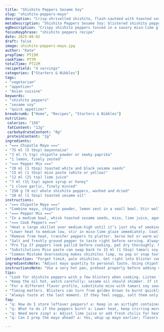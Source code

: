 ```yaml
---
title: "Shishito Peppers Sesame Soy"
slug: "shishito-peppers-mayo"
description: "Crisp-shrivelled shishito, flash-sautéed with toasted sesame seeds, a soy-lime-honey glaze, and a smoky chipotle mayo dip. Quick pan work, intense browning, a zing of citrus and balanced heat with warmth from toasted seeds and a hint of smoky chili. Coated well but not soggy. Perfect for a crowd or just you. Learn when they’re blistered enough to pop texture without going mushy. A fresh twist swapping lime for lemon, chipotle for fresh cayenne, and miso for soy for deeper umami."
metaDescription: "Shishito Peppers Sesame Soy: blistered shishito peppers in a miso-lime glaze, served with smoky chipotle mayo. Quick and flavorful."
ogDescription: "Crispy shishito peppers tossed in a savory miso-lime glaze, paired with rich chipotle mayo. Perfect for gatherings or solo snacking."
focusKeyphrase: "shishito peppers recipe"
date: 2025-08-02
draft: false
image: shishito-peppers-mayo.jpg
author: "Kate"
prepTime: PT15M
cookTime: PT7M
totalTime: PT22M
recipeYield: "4 servings"
categories: ["Starters & Nibbles"]
tags:
- "vegetarian"
- "appetizer"
- "Asian cuisine"
keywords:
- "shishito peppers"
- "sesame soy"
- "quick appetizer"
breadcrumb: ["Home", "Recipes", "Starters & Nibbles"]
nutrition: 
 calories: "150"
 fatContent: "12g"
 carbohydrateContent: "8g"
 proteinContent: "2g"
ingredients:
- "=== Chipotle Mayo ==="
- "75 ml (5 tbsp) mayonnaise"
- "3 ml (½ tsp) chipotle powder or smoky paprika"
- "1 lemon, finely zested"
- "=== Pepper Mix ==="
- "20 ml (1 tbsp) toasted white and black sesame seeds"
- "15 ml (1 tbsp) miso paste (white or yellow)"
- "12 ml (2½ tsp) lime juice"
- "7 ml (1½ tsp) agave syrup or honey"
- "1 clove garlic, finely minced"
- "250 g (9 oz) whole shishito peppers, washed and dried"
- "20 ml (1 tbsp) toasted sesame oil"
instructions:
- "=== Chipotle Mayo ==="
- "Combine mayo, chipotle powder, lemon zest in a small bowl. Stir well. Taste for heat; adjust if needed. Salt lightly. Set aside in fridge to meld flavors while cooking peppers to develop complexity."
- "=== Pepper Mix ==="
- "In a medium bowl, whisk toasted sesame seeds, miso, lime juice, agave, garlic until smooth. Miso adds depth beyond soy, prevents saltiness overload. This balance essential; too sweet or too acidic ruins grip."
- "=== Cook Peppers ==="
- "Heat a large skillet over medium-high until it’s just shy of smoking. Pour in sesame oil. Add shishitos in one layer. Leave undisturbed to blister — listen for popping, smell nutty toasted sesame aroma — ~5 minutes. Flip or toss rapidly once edges charred blackened spots appear but before skin collapses, about 2 minutes. Texture should be slightly crisp outside but tender inside."
- "Lower heat to medium low, stir in miso-lime glaze immediately. Coating is sticky, glossy. Heat only long enough to heat through and let glaze cling, 1–2 minutes more, or it will burn or become bitter."
- "Remove from heat, transfer peppers to platter. Serve hot or warm with chipotle mayo on side for dipping. Bright, smoky, textural contrast: the finish."
- "Salt and freshly ground pepper to taste right before serving. Always taste last second, heat evaporates saltiness."
- "Pro Tip If peppers look pallid before cooking, pat dry thoroughly. Moisture kills blistering and searing. If pan crowding, cook in batches. Peel a few for those fussy bites."
- "Substitutions Miso paste can swap back to 15 ml (1 tbsp) tamari soy sauce but reduce salt. Agave or honey works interchangeably; maple syrup gives earthier tones but add less."
- "Common Mistake Overcooking makes shishitos limp, no pop or snap texture. Watch color shifts: go past deep olive-brown to dull black? Too far. Remove immediately."
introduction: "Forget timid, pale shishitos. Get right into blister zone where skin crisps and blister studs pop with a satisfying snap. Sesame oil smokes, herbal nutty richness saturates them fast. Quick but don’t rush. The miso-lime-sweet tang destroys flat soy sauce monotony, lifts garlic brightness, twists it. Cooling chipotle mayo cuts through oily richness with just the right zing and smoky warmth. Simple snacks turn standout. Hot pan, loud sizzle, smell of sesame and citrus hit first. Know when to flip by quick crackle and judicious char. Get texture swings, heat balance, visual punch."
ingredientsNote: "Adjust mayo quantity to personal taste. Using chipotle powder adds smoky heat missing from raw cayenne, easier to control than fresh chilis which vary wildly in spiciness. Miso paste replaces soy for more rounded, ferment depth — if none available, low sodium tamari is a practical alternative. Lime juice brings bright acidity, but lemon can replace with subtle sweetness difference. Toast sesame seeds until aromatic and golden—too dark means bitter. Sesame oil should be toasted, not raw, greenish oils will dull flavor. Agave or honey? Honey caramelizes better but stronger sweetness; agave is neutral. Garlic minced fine so it blends, doesn’t punch raw. Freshness and dryness crucial on shishitos – wet peppers steam instead of sear."
instructionsNote: "Use a very hot pan, preheat properly before adding oil. Wait for slight smoke wisp before adding peppers. Don’t move them early; they must blister on one side to develop texture and depth. Timing is flexible but watch blister color: deep olive-brown to dark spots but not grey or fully blackened. Go too far, flavor turns bitter, texture falls off. Lower heat before adding glaze to avoid burning. Toss to fully coat but keep heat gentle. Mayo can prep earlier, flavors deepen with rest but bring to room temp before serving. Salt only at last stage, peppers keep their snap; adding salt too early pulls moisture, sogginess results. Serve immediately when warm, cooled peppers get floppy."
tips:
- "Look for shishito peppers with a few blisters when cooking. Listen for popping sounds; that’s the sign they’re getting crispy. Keep a heavy skillet ready. Preheat it well before adding oil. Don’t move them until that initial blister."
- "Keep the oil hot, watch carefully; sesame oil should shimmer. If it smokes too much, lower the heat slightly. Flip only when you see dark char marks. If they don’t blister, keep patting dry. Water ruins the sear."
- "For a different flavor profile, substitute miso with tamari soy sauce. Cut salt slightly. Honey works instead of agave; it caramelizes better. If fresh cayenne is available, swap the chipotle powder for zing. Adjust heat levels based on taste."
- "Timing matters. Blisters can turn from golden brown to burnt quickly. Move as soon as you see undesirable dullness. A bit of char gives depth. Keep a close eye. It can go from good to bad swiftly here."
- "Always taste at the last moment. If they feel soggy, salt them only right before serving to avoid moisture. Cooling peppers become limp. Serve hot; dipping mayo complements rich textures."
faq:
- "q: How do I store leftover peppers? a: Keep in an airtight container in the fridge for 1-2 days. Reheat quickly in the pan. Avoid microwaves. They get soggy."
- "q: What to do if the peppers burn? a: Lower heat, keep stirring more often. Black marks are good, but charred flavor ruins taste. Remove promptly if overdone."
- "q: Need more zing? a: Adjust lime juice or add fresh chilis for heat. Or spice up with extra mayo, maybe more garlic. Add to taste, but start slow."
- "q: Can I prep the mayo ahead? a: Yes, whip up mayo earlier; flavors deepen. Just remember to bring it back to room temp before serving for best texture."

---
```

